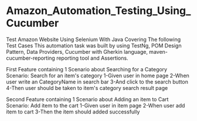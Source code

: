 # Amazon_Automation_Testing_Using_Cucumber

Test Amazon Website Using Selenium With Java Covering The following Test Cases This automation task was built by using TestNg, POM Design Pattern, Data Providers, Cucumber with Gherkin language, maven-cucumber-reporting reporting tool and Assertions.

First Feature containing 1 Scenario about Searching for a Category
  Scenario: Search for an item's category
    1-Given user in home page
    2-When user write an CategoryName in search bar
    3-And click to the search button
    4-Then user should be taken to item's category search result page

Second Feature containing 1 Scenario about Adding an item to Cart
  Scenario: Add item to the cart
    1-Given user in item page
    2-When user add item to cart
    3-Then the item should added successfully
